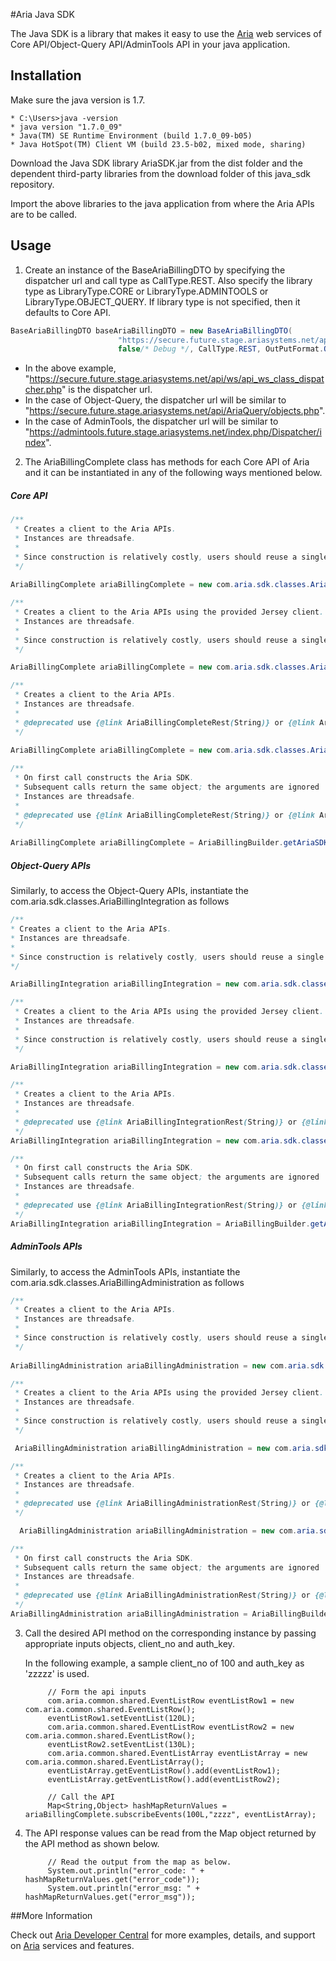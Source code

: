 #Aria Java SDK

The Java SDK is a library that makes it easy to use the [Aria](http://www.ariasystems.com/) web services of Core API/Object-Query API/AdminTools API in your java application.

## Installation

Make sure the java version is 1.7.
```
* C:\Users>java -version
* java version "1.7.0_09"
* Java(TM) SE Runtime Environment (build 1.7.0_09-b05)
* Java HotSpot(TM) Client VM (build 23.5-b02, mixed mode, sharing)
```
Download the Java SDK library AriaSDK.jar from the dist folder and the dependent third-party libraries from the download folder of this java_sdk repository.

Import the above libraries to the java application from where the Aria APIs are to be called.

## Usage 

1. Create an instance of the BaseAriaBillingDTO by specifying the dispatcher url and call type as CallType.REST. Also specify the library type as LibraryType.CORE or LibraryType.ADMINTOOLS or LibraryType.OBJECT_QUERY. If library type is not specified, then it defaults to Core API.
  ```java 
  BaseAriaBillingDTO baseAriaBillingDTO = new BaseAriaBillingDTO(
                          "https://secure.future.stage.ariasystems.net/api/ws/api_ws_class_dispatcher.php", "logger",
                          false/* Debug */, CallType.REST, OutPutFormat.OUTPUT_JSON, LibraryType.OBJECT_QUERY);   
```
  * In the above example, "https://secure.future.stage.ariasystems.net/api/ws/api_ws_class_dispatcher.php" is the dispatcher url.
  * In the case of Object-Query, the dispatcher url will be similar to 	"https://secure.future.stage.ariasystems.net/api/AriaQuery/objects.php".
  * In the case of AdminTools, the dispatcher url will be similar to "https://admintools.future.stage.ariasystems.net/index.php/Dispatcher/index".
    
2. The AriaBillingComplete class has methods for each Core API of Aria and it can be instantiated in any of the following ways mentioned below.

  ##### Core API

  ```java 
  /**
   * Creates a client to the Aria APIs.
   * Instances are threadsafe.
   *
   * Since construction is relatively costly, users should reuse a single instance across calls and across threads.   
   */
   
  AriaBillingComplete ariaBillingComplete = new com.aria.sdk.classes.AriaBillingCompleteRest(baseAriaBillingDTO.getUrl());
  ```

  ```java 
  /**
   * Creates a client to the Aria APIs using the provided Jersey client.
   * Instances are threadsafe.
   *
   * Since construction is relatively costly, users should reuse a single instance across calls and across threads.   
   */

  AriaBillingComplete ariaBillingComplete = new com.aria.sdk.classes.AriaBillingCompleteRest(baseAriaBillingDTO.getUrl(), Client.create(new DefaultClientConfig()));
  ```
  ```java 
  /**
   * Creates a client to the Aria APIs.
   * Instances are threadsafe.
   * 
   * @deprecated use {@link AriaBillingCompleteRest(String)} or {@link AriaBillingCompleteRest(String,Client)}     
   */
   
  AriaBillingComplete ariaBillingComplete = new com.aria.sdk.classes.AriaBillingCompleteRest(baseAriaBillingDTO);
  ```
  ```java 
  /**
   * On first call constructs the Aria SDK.
   * Subsequent calls return the same object; the arguments are ignored
   * Instances are threadsafe.
   * 
   * @deprecated use {@link AriaBillingCompleteRest(String)} or {@link AriaBillingCompleteRest(String,Client)}     
   */
   
  AriaBillingComplete ariaBillingComplete = AriaBillingBuilder.getAriaSDK(baseAriaBillingDTO);
  ```
  ##### Object-Query APIs

  Similarly, to access the Object-Query APIs, instantiate the com.aria.sdk.classes.AriaBillingIntegration as follows
  
   ```java 
  /**
   * Creates a client to the Aria APIs.
   * Instances are threadsafe.
   *
   * Since construction is relatively costly, users should reuse a single instance across calls and across threads.   
   */
   
  AriaBillingIntegration ariaBillingIntegration = new com.aria.sdk.classes.AriaBillingIntegrationRest(baseAriaBillingDTO.getUrl());
  ```

  ```java 
  /**
   * Creates a client to the Aria APIs using the provided Jersey client.
   * Instances are threadsafe.
   *
   * Since construction is relatively costly, users should reuse a single instance across calls and across threads.   
   */

  AriaBillingIntegration ariaBillingIntegration = new com.aria.sdk.classes.AriaBillingIntegrationRest(baseAriaBillingDTO.getUrl(), Client.create(new DefaultClientConfig()));
  ```
  ```java 
  /**
   * Creates a client to the Aria APIs.
   * Instances are threadsafe.
   * 
   * @deprecated use {@link AriaBillingIntegrationRest(String)} or {@link AriaBillingIntegrationRest(String,Client)}     
   */
  AriaBillingIntegration ariaBillingIntegration = new com.aria.sdk.classes.AriaBillingIntegrationRest(baseAriaBillingDTO);
  ```
  ```java 
  /**
   * On first call constructs the Aria SDK.
   * Subsequent calls return the same object; the arguments are ignored
   * Instances are threadsafe.
   * 
   * @deprecated use {@link AriaBillingIntegrationRest(String)} or {@link AriaBillingIntegrationRest(String,Client)}     
   */
  AriaBillingIntegration ariaBillingIntegration = AriaBillingBuilder.getAriaObjectSDK(baseAriaBillingDTO);
  ```
  

  ##### AdminTools APIs

  Similarly, to access the AdminTools APIs, instantiate the com.aria.sdk.classes.AriaBillingAdministration as follows
  
  ```java 
  /**
   * Creates a client to the Aria APIs.
   * Instances are threadsafe.
   *
   * Since construction is relatively costly, users should reuse a single instance across calls and across threads.   
   */
   
  AriaBillingAdministration ariaBillingAdministration = new com.aria.sdk.classes.AriaBillingAdministrationRest(baseAriaBillingDTO.getUrl());
  ```

  ```java 
  /**
   * Creates a client to the Aria APIs using the provided Jersey client.
   * Instances are threadsafe.
   *
   * Since construction is relatively costly, users should reuse a single instance across calls and across threads.   
   */

   AriaBillingAdministration ariaBillingAdministration = new com.aria.sdk.classes.AriaBillingAdministrationRest(baseAriaBillingDTO.getUrl(), Client.create(new DefaultClientConfig()));
  ```
  ```java 
  /**
   * Creates a client to the Aria APIs.
   * Instances are threadsafe.
   * 
   * @deprecated use {@link AriaBillingAdministrationRest(String)} or {@link AriaBillingAdministrationRest(String,Client)}     
   */
  
    AriaBillingAdministration ariaBillingAdministration = new com.aria.sdk.classes.AriaBillingAdministrationRest(baseAriaBillingDTO);
  ```
  ```java 
  /**
   * On first call constructs the Aria SDK.
   * Subsequent calls return the same object; the arguments are ignored
   * Instances are threadsafe.
   * 
   * @deprecated use {@link AriaBillingAdministrationRest(String)} or {@link AriaBillingAdministrationRest(String,Client)}     
   */
  AriaBillingAdministration ariaBillingAdministration = AriaBillingBuilder.getAriaAdminSDK(baseAriaBillingDTO);
  ```

3. Call the desired API method on the corresponding instance by passing appropriate inputs objects, client_no and auth_key.

	In the following example, a sample client_no of 100 and auth_key as 'zzzzz' is used.

            // Form the api inputs
            com.aria.common.shared.EventListRow eventListRow1 = new com.aria.common.shared.EventListRow();
            eventListRow1.setEventList(120L);
            com.aria.common.shared.EventListRow eventListRow2 = new com.aria.common.shared.EventListRow();
            eventListRow2.setEventList(130L);
            com.aria.common.shared.EventListArray eventListArray = new com.aria.common.shared.EventListArray();
            eventListArray.getEventListRow().add(eventListRow1);
            eventListArray.getEventListRow().add(eventListRow2);

            // Call the API
            Map<String,Object> hashMapReturnValues = ariaBillingComplete.subscribeEvents(100L,"zzzz", eventListArray);

4. The API response values can be read from the Map object returned by the API method as shown below.

            // Read the output from the map as below.
            System.out.println("error_code: " + hashMapReturnValues.get("error_code"));
            System.out.println("error_msg: " + hashMapReturnValues.get("error_msg"));

##More Information

Check out [Aria Developer Central](http://developer.ariasystems.net) for more examples, details, and support on [Aria](http://www.ariasystems.com/) services and features.
